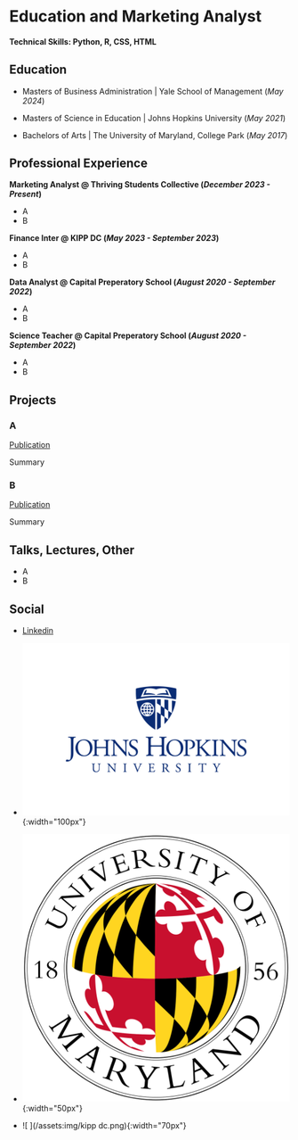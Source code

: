 # Education and Marketing Analyst

#### Technical Skills: Python, R, CSS, HTML

## Education

- Masters of Business Administration | Yale School of Management (_May 2024_)

- Masters of Science in Education	| Johns Hopkins University (_May 2021_)
       		
- Bachelors of Arts | The University of Maryland, College Park (_May 2017_)



## Professional Experience
**Marketing Analyst @ Thriving Students Collective (_December 2023 - Present_)**
- A
- B

**Finance Inter @ KIPP DC (_May 2023 - September 2023_)** 	
- A
- B

**Data Analyst @ Capital Preperatory School (_August 2020 - September 2022_)**
- A
- B

**Science Teacher @ Capital Preperatory School (_August 2020 - September 2022_)**
- A
- B

## Projects
### A
[Publication](https://www.mdpi.com/1424-8220/22/8/3048)

Summary


### B
[Publication](https://www.mdpi.com/1424-8220/22/11/4240)

Summary


## Talks, Lectures, Other
- A
- B

## Social
- [Linkedin]((https://www.linkedin.com/in/laurence-spekterman-7601a7153/)https://www.linkedin.com/in/laurence-spekterman-7601a7153/)

- ![ ](/assets:img/jhu3.png){:width="100px"} 	
- ![ ](/assets:img/University_of_Maryland_seal.svg.png){:width="50px"}

- ![ ](/assets:img/kipp dc.png){:width="70px"}


